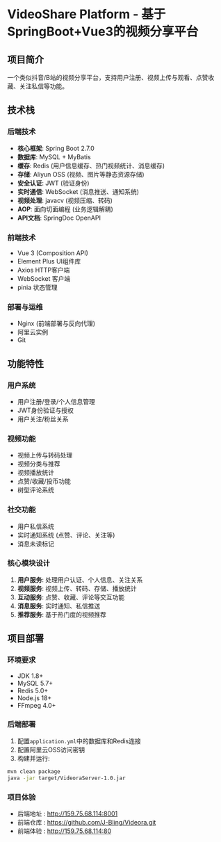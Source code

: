 # VideoShare Platform - 基于SpringBoot+Vue3的视频分享平台


## 项目简介

一个类似抖音/B站的视频分享平台，支持用户注册、视频上传与观看、点赞收藏、关注私信等功能。

## 技术栈

### 后端技术
- **核心框架**: Spring Boot 2.7.0
- **数据库**: MySQL + MyBatis
- **缓存**: Redis (用户信息缓存、热门视频统计、消息缓存)
- **存储**: Aliyun OSS (视频、图片等静态资源存储)
- **安全认证**: JWT (验证身份)
- **实时通信**: WebSocket (消息推送、通知系统)
- **视频处理**: javacv (视频压缩、转码)
- **AOP**: 面向切面编程 (业务逻辑解耦)
- **API文档**: SpringDoc OpenAPI

### 前端技术
- Vue 3 (Composition API)
- Element Plus UI组件库
- Axios HTTP客户端
- WebSocket 客户端
- pinia 状态管理

### 部署与运维
- Nginx (前端部署与反向代理)
- 阿里云实例 
- Git 

## 功能特性

### 用户系统
- 用户注册/登录/个人信息管理
- JWT身份验证与授权
- 用户关注/粉丝关系

### 视频功能
- 视频上传与转码处理
- 视频分类与推荐
- 视频播放统计
- 点赞/收藏/投币功能
- 树型评论系统

### 社交功能
- 用户私信系统
- 实时通知系统 (点赞、评论、关注等)
- 消息未读标记


### 核心模块设计
1. **用户服务**: 处理用户认证、个人信息、关注关系
2. **视频服务**: 视频上传、转码、存储、播放统计
3. **互动服务**: 点赞、收藏、评论等交互功能
4. **消息服务**: 实时通知、私信推送
5. **推荐服务**: 基于热门度的视频推荐

## 项目部署

### 环境要求
- JDK 1.8+
- MySQL 5.7+
- Redis 5.0+
- Node.js 18+
- FFmpeg 4.0+

### 后端部署
1. 配置`application.yml`中的数据库和Redis连接
2. 配置阿里云OSS访问密钥
3. 构建并运行:
```bash
mvn clean package
java -jar target/VideoraServer-1.0.jar

```
### 项目体验
- 后端地址 : http://159.75.68.114:8001
- 前端仓库 : https://github.com/J-Bling/Videora.git
- 前端体验 : http://159.75.68.114:80

````